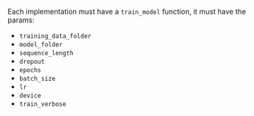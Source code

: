 Each implementation must have a `train_model` function, it must have the params:

- `training_data_folder`
- `model_folder`
- `sequence_length`
- `dropout`
- `epochs`
- `batch_size`
- `lr`
- `device`
- `train_verbose`